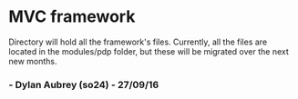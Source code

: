 # MVC framework
Directory will hold all the framework's files. Currently, all the files are located in the
modules/pdp folder, but these will be migrated over the next new months.
### - Dylan Aubrey (so24) - 27/09/16

